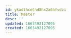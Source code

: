 ```yaml
---
id: ykadthce6hd8hx2a6hfvdzi
title: Master
desc: ''
updated: 1663492127095
created: 1663492127095
---
```


